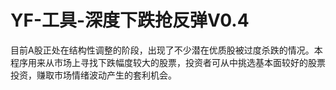 # YF-工具-深度下跌抢反弹V0.4

目前A股正处在结构性调整的阶段，出现了不少潜在优质股被过度杀跌的情况。本程序用来从市场上寻找下跌幅度较大的股票，投资者可从中挑选基本面较好的股票投资，赚取市场情绪波动产生的套利机会。